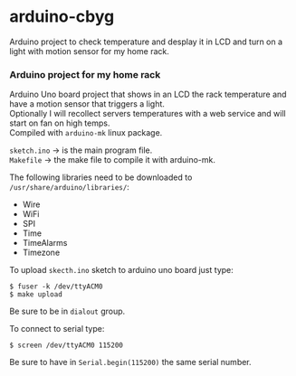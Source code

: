 # arduino-cbyg
Arduino project to check temperature and desplay it in LCD and turn on a light with motion sensor for my home rack.

### Arduino project for my home rack
Arduino Uno board project that shows in an LCD the rack temperature and have a motion sensor that triggers a light.  
Optionally I will recollect servers temperatures with a web service and will start on fan on high temps.  
Compiled with `arduino-mk` linux package.  

`sketch.ino` -> is the main program file.  
`Makefile` -> the make file to compile it with arduino-mk.  

The following libraries need to be downloaded to `/usr/share/arduino/libraries/`:
* Wire
* WiFi
* SPI
* Time
* TimeAlarms
* Timezone

To upload `skecth.ino` sketch to arduino uno board just type:
```
$ fuser -k /dev/ttyACM0
$ make upload
```
Be sure to be in `dialout` group.  

To connect to serial type:  
```
$ screen /dev/ttyACM0 115200
```
Be sure to have in `Serial.begin(115200)` the same serial number. 
